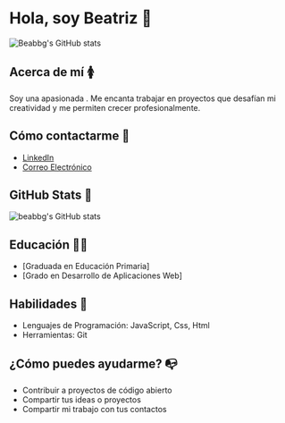 # Hola, soy Beatriz 👋
![Beabbg's GitHub stats](https://github-readme-stats.vercel.app/api?username=beabbg&show_icons=true&theme=radical)
##  Acerca de mí 🚺
Soy una apasionada . Me encanta trabajar en proyectos que desafían mi creatividad y me permiten crecer profesionalmente.
##  Cómo contactarme 📧
- [LinkedIn]([https://www.linkedin.com/in/beatrizbaltan%C3%A1sgarc%C3%ADa/])
- [Correo Electrónico](mailto:bea.interamplify@gmail.com)
##  GitHub Stats 🥇
![beabbg's GitHub stats](https://github-readme-stats.vercel.app/api?username=Dizqpon&show_icons=true&theme=radical&include_all_commits=true)
##  Educación 👩‍🏫
- [Graduada en Educación Primaria]
- [Grado en Desarrollo de Aplicaciones Web]
##  Habilidades 🌱
- Lenguajes de Programación: JavaScript, Css, Html
- Herramientas: Git
##  ¿Cómo puedes ayudarme? 📭
- Contribuir a proyectos de código abierto
- Compartir tus ideas o proyectos
- Compartir mi trabajo con tus contactos
